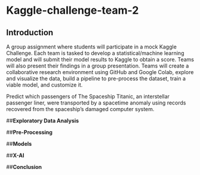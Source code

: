 # Kaggle-challenge-team-2

## Introduction

A group assignment where students will participate in a mock Kaggle Challenge. Each team is tasked to develop a statistical/machine learning model and will submit their model results to Kaggle to obtain a score. Teams will also present their findings in a group presentation. Teams will create a collaborative research environment using GitHub and Google Colab, explore and visualize the data, build a pipeline to pre-process the dataset, train a viable model, and customize it.

Predict which passengers of The Spaceship Titanic, an interstellar passenger liner, were transported by a spacetime anomaly using records recovered from the spaceship’s damaged computer system.

##**Exploratory Data Analysis**

##**Pre-Processing**

##**Models**

##**X-AI**

##**Conclusion**
